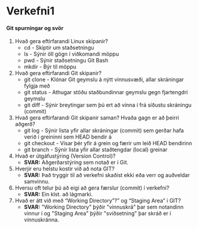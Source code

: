 # Verkefni1

#### Git spurningar og svör

1. Hvað gera eftirfarandi Linux skipanir?
    * cd - Skiptir um staðsetningu
    * ls - Sýnir öll gögn í viðkomandi möppu
    * pwd - Sýnir staðsetningu Git Bash
    * mkdir - Býr til möppu
2. Hvað gera eftirfarandi Git skipanir?
    * git clone - Klónar Git geymslu á nýtt vinnusvæði, allar skráningar fylgja með
    * git status - Athugar stöðu staðbundinnar geymslu gegn fjartengdri geymslu
    * git diff - Sýnir breytingar sem þú ert að vinna í frá síðustu skráningu (commit)
3. Hvað gera eftirfarandi Git skipanir saman? Hvaða gagn er að þeirri aðgerð?
    * git log - Sýnir lista yfir allar skráningar (commit) sem gerðar hafa verið í greininni sem HEAD bendir á
    * git checkout - Vísar þér yfir á grein og færir um leið HEAD bendirinn
    * git branch - Sýnir lista yfir allar staðtengdar (local) greinar
4. Hvað er útgáfustýring (Version Control)? 
   * __SVAR:__ Aðgerðarstýring sem notað er í Git.
5. Hverjir eru helstu kostir við að nota GIT? 
   * __SVAR:__ Það tryggir til að verkefni skaðist ekki eða verr og auðveldar samvinnu.
6. Hversu oft telur þú að eigi að gera færslur (commit) í verkefni? 
   * __SVAR:__ Ein klst. að lágmarki.
7. Hvað er átt við með “Working Directory”?” og “Staging Area” í GIT? 
   * __SVAR:__ "Working Directory" þýðir "vinnuskrá" þar sem notandinn vinnur í og "Staging Area" þýðir "sviðsetning" þar skráð er í vinnuskránna.